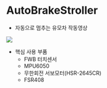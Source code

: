 # AutoBrakeStroller

- 자동으로 멈추는 유모차 작동영상

<img src="https://user-images.githubusercontent.com/66052290/247098748-cf403791-da8b-47e6-9542-4ecefd1822e3.gif">

- 핵심 사용 부품
  - FWB 터치센서
  - MPU6050
  - 무한회전 서보모터(HSR-2645CR)
  - FSR408
